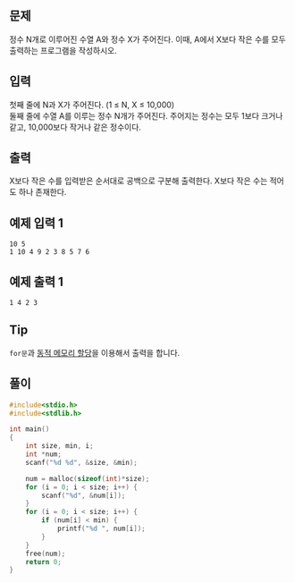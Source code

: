 ## 문제

정수 N개로 이루어진 수열 A와 정수 X가 주어진다. 이때, A에서 X보다 작은 수를 모두 출력하는 프로그램을 작성하시오.

## 입력

첫째 줄에 N과 X가 주어진다. (1 ≤ N, X ≤ 10,000)  
둘째 줄에 수열 A를 이루는 정수 N개가 주어진다. 주어지는 정수는 모두 1보다 크거나 같고, 10,000보다 작거나 같은 정수이다.

## 출력

X보다 작은 수를 입력받은 순서대로 공백으로 구분해 출력한다. X보다 작은 수는 적어도 하나 존재한다.

## 예제 입력 1

```
10 5
1 10 4 9 2 3 8 5 7 6
```

## 예제 출력 1

```
1 4 2 3
```

## Tip

`for문`과 [동적 메모리 할당](https://dsnight.tistory.com/51)을 이용해서 출력을 합니다.

## 풀이
```c
#include<stdio.h>
#include<stdlib.h>

int main()
{
	int size, min, i;
	int *num;
	scanf("%d %d", &size, &min);

	num = malloc(sizeof(int)*size);
	for (i = 0; i < size; i++) {
		scanf("%d", &num[i]);
	}
	for (i = 0; i < size; i++) {
		if (num[i] < min) {
			printf("%d ", num[i]);
		}
	}
	free(num);
	return 0;
}
```
